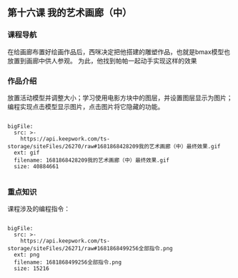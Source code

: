 


## 第十六课 我的艺术画廊（中）
### 课程导航
在给画廊布置好绘画作品后，西咪决定把他搭建的雕塑作品，也就是bmax模型也放置到画廊中供人参观。
为此，他找到帕帕一起动手实现这样的效果
### 作品介绍

放置活动模型并调整大小；学习使用电影方块中的图层，并设置图层显示为图片；编程实现点击模型显示图片，点击图片将它隐藏的功能。
 
 
 
```@BigFile

bigFile:
  src: >-
    https://api.keepwork.com/ts-storage/siteFiles/26270/raw#1681868428209我的艺术画廊（中）最终效果.gif
  ext: gif
  filename: 1681868428209我的艺术画廊（中）最终效果.gif
  size: 40884661
          
```


 
 






### 重点知识
课程涉及的编程指令：
 
 
 
 
```@BigFile

bigFile:
  src: >-
    https://api.keepwork.com/ts-storage/siteFiles/26271/raw#1681868499256全部指令.png
  ext: png
  filename: 1681868499256全部指令.png
  size: 15216
          
```